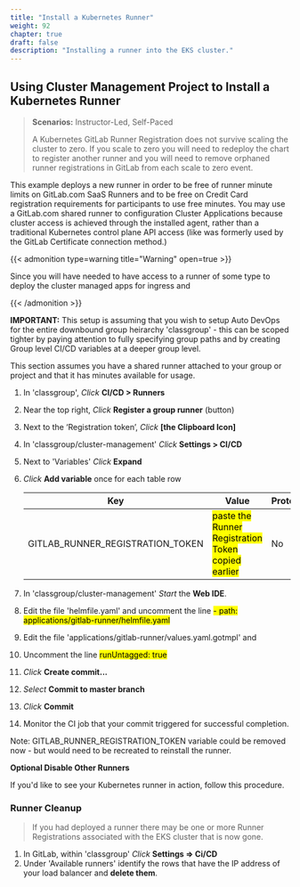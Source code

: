 ```yaml
---
title: "Install a Kubernetes Runner"
weight: 92
chapter: true
draft: false
description: "Installing a runner into the EKS cluster."
---
```


## Using Cluster Management Project to Install a Kubernetes Runner

> **Scenarios:** Instructor-Led, Self-Paced
>
> A Kubernetes GitLab Runner Registration does not survive scaling the cluster to zero. If you scale to zero you will need to redeploy the chart to register another runner and you will need to remove orphaned runner registrations in GitLab from each scale to zero event.

This example deploys a new runner in order to be free of runner minute limits on GitLab.com SaaS Runners and to be free on Credit Card registration requirements for participants to use free minutes.
You may use a GitLab.com shared runner to configuration Cluster Applications because cluster access is achieved through the installed agent, rather than a traditional Kubernetes control plane API access (like was formerly used by the GitLab Certificate connection method.)

{{< admonition type=warning title="Warning" open=true >}}

Since you will have needed to have access to a runner of some type to deploy the cluster managed apps for ingress and 

{{< /admonition >}}

**IMPORTANT:** This setup is assuming that you wish to setup Auto DevOps for the entire downbound group heirarchy 'classgroup' - this can be scoped tighter by paying attention to fully specifying group paths and by creating Group level CI/CD variables at a deeper group level.

This section assumes you have a shared runner attached to your group or project and that it has minutes available for usage.

1. In 'classgroup', *Click* **CI/CD > Runners**

2. Near the top right, *Click* **Register a group runner** (button)

3. Next to the ‘Registration token’, *Click* **[the Clipboard Icon]**

4. In 'classgroup/cluster-management' *Click* **Settings > CI/CD**

5. Next to 'Variables' *Click* **Expand**

6. *Click* **Add variable** once for each table row

   | Key                              | Value                                                | Protect | Mask |
   | -------------------------------- | ---------------------------------------------------- | ------- | ---- |
   | GITLAB_RUNNER_REGISTRATION_TOKEN | <mark>paste the Runner Registration Token copied earlier</mark> | No      | Yes  |

7. In 'classgroup/cluster-management' *Start* the **Web IDE**.

8. Edit the file 'helmfile.yaml' and uncomment the line <mark>- path: applications/gitlab-runner/helmfile.yaml</mark>

9. Edit the file 'applications/gitlab-runner/values.yaml.gotmpl' and

10. Uncomment the line <mark>runUntagged: true</mark>

11. *Click* **Create commit...**

12. *Select* **Commit to master branch**

13. *Click* **Commit**

14. Monitor the CI job that your commit triggered for successful completion.

Note: GITLAB_RUNNER_REGISTRATION_TOKEN variable could be removed now - but would need to be recreated to reinstall the runner.

**Optional Disable Other Runners**

If you'd like to see your Kubernetes runner in action, follow this procedure.

### Runner Cleanup

> If you had deployed a runner there may be one or more Runner Registrations associated with the EKS cluster that is now gone.

1. In GitLab, within 'classgroup' *Click* **Settings => Ci/CD**
2. Under 'Available runners' identify the rows that have the IP address of your load balancer and **delete them**.

